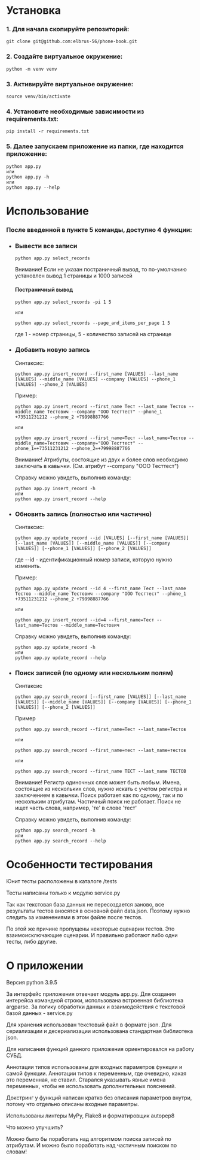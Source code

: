 # Установка

### 1. Для начала скопируйте репозиторий:
```
git clone git@github.com:elbrus-56/phone-book.git
```

### 2. Создайте виртуальное окружение:
```
python -m venv venv
```

### 3. Активируйте виртуальное окружение:
```
source venv/bin/activate
```

### 4. Установите необходимые зависимости из requirements.txt:
```
pip install -r requirements.txt
```

### 5. Далее запускаем приложение из папки, где находится приложение:
```
python app.py
или
python app.py -h
или
python app.py --help
```


# Использование

### После введенной в пункте 5 команды, доступно 4 функции:

- ### Вывести все записи
    ```
    python app.py select_records
    ```
    Внимание! Если не указан постраничный вывод, то по-умолчанию установлен вывод 1 страницы и 1000 записей

    #### Постраничный вывод
    ```
    python app.py select_records -pi 1 5

    или

    python app.py select_records --page_and_items_per_page 1 5
    ```
    где 1 - номер страницы, 5 - количество записей на странице

- ### Добавить новую запись

    Синтаксис:
    ```
    python app.py insert_record --first_name [VALUES] --last_name [VALUES] --middle_name [VALUES] --company [VALUES] --phone_1 [VALUES] --phone_2 [VALUES]
    ```

    Пример:

    ```
    python app.py insert_record --first_name Тест --last_name Тестов --middle_name Тестович --company "ООО Тесттест" --phone_1 +73511231212 --phone_2 +79998887766

    или

    python app.py insert_record --first_name=Тест --last_name=Тестов --middle_name=Тестович --company="ООО Тесттест" --phone_1=+73511231212 --phone_2=+79998887766
    ```

    Внимание! Атрибуты, состоящие из двух и более слов необходимо заключать в кавычки.
    (См. атрибут --company "ООО Тесттест")

    Справку можно увидеть, выполнив команду:

    ```
    python app.py insert_record -h
    или
    python app.py insert_record --help
    ```

- ### Обновить запись (полностью или частично)

    Синтаксис:

    ```
    python app.py update_record --id [VALUES] [--first_name [VALUES]] [--last_name [VALUES]] [--middle_name [VALUES]] [--company [VALUES]] [--phone_1 [VALUES]] [--phone_2 [VALUES]]
    ```

    где --id - идентификационный номер записи, которую нужно изменить.

    Пример:

    ```
    python app.py update_record --id 4 --first_name Тест --last_name Тестов --middle_name Тестович --company "ООО Тесттест" --phone_1 +73511231212 --phone_2 +79998887766

    или

    python app.py insert_record --id=4 --first_name=Тест --last_name=Тестов --middle_name=Тестович
    ```

    Справку можно увидеть, выполнив команду:
    ```
    python app.py update_record -h
    или
    python app.py update_record --help
    ```

- ### Поиск записей (по одному или нескольким полям)

    Синтаксис
    ```
    python app.py search_record [--first_name [VALUES]] [--last_name [VALUES]] [--middle_name [VALUES]] [--company [VALUES]] [--phone_1 [VALUES]] [--phone_2 [VALUES]]
    ```

    Пример
    ```
    python app.py search_record --first_name=Тест --last_name=Тестов

    или

    python app.py search_record --first_name=тест --last_name=тестов

    или

    python app.py search_record --first_name ТЕСТ --last_name ТЕСТОВ

    ```

    Внимание! Регистр одиночных слов может быть любым.
    Имена, состоящие из нескольких слов, нужно искать с учетом регистра и заключением в кавычки.
    Поиск работает как по одному, так и по нескольким атрибутам.
    Частичный поиск не работает. Поиск не ищет часть слова, например, 'те' в слове 'тест'

    Справку можно увидеть, выполнив команду:
    ```
    python app.py search_record -h
    или
    python app.py search_record --help
    ```


# Особенности тестирования

Юнит тесты расположены в каталоге /tests

Тесты написаны только к модулю service.py

Так как текстовая база данных не пересоздается заново, все результаты тестов
вносятся в основной файл data.json. Поэтому нужно следить за изменениями в этом файле
после тестов.

По этой же причине пропущены некоторые сценарии тестов. Это взаимоисключающие сценарии. И правильно работают либо одни тесты, либо другие.


# О приложении

Версия python 3.9.5

За интерфейс приложения отвечает модуль app.py. Для создания интерейса командной строки, использована встроенная библиотека argparse. За логику обработки данных и взаимодействия с текстовой базой данных - service.py

Для хранения использован текстовый файл в формате json. Для сериализации и десериализации использована стандартная библиотека json.

Для написания функций данного приложения ориентировался на работу СУБД.

Аннотации типов использованы для входных параметров функции и самой функции.
Аннотации типов к переменным, где очевидно, какая это переменная, не ставил.
Старался указывать явные имена переменных, чтобы не использовать дополнительных пояснений.

Докстринг у функций написан кратко без описания параметров внутри, потому что отдельно описаны входные параметры.

Использованы линтеры MyPy, Flake8 и форматировщик autopep8

Что можно улучшить?

Можно было бы поработать над алгоритмом поиска записей по атрибутам.
И можно было поработать над частичным поиском по словам!

